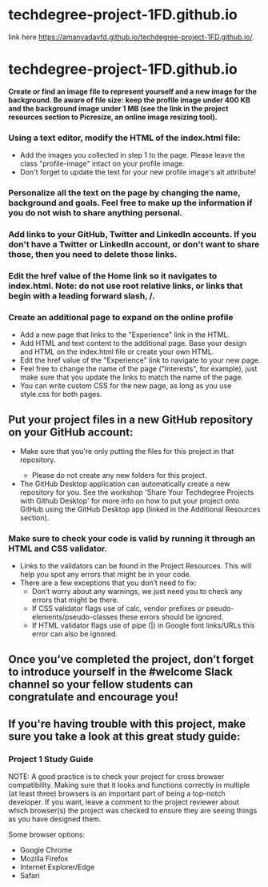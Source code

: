 # techdegree-project-1FD.github.io
link here https://amanyadavfd.github.io/techdegree-project-1FD.github.io/.
# techdegree-project-1FD.github.io

<strong>Create or find an image file to represent yourself and a new image for the background. Be aware of file size: keep the profile image under 400 KB and the background image under 1 MB (see the link in the project resources section to Picresize, 
an online image resizing tool).</strong>

<h3>
  Using a text editor, modify the HTML of the index.html file:
</h3>

<ul>
  <li>Add the images you collected in step 1 to the page. Please leave the class "profile-image" intact on your profile image.</li>
  <li>Don't forget to update the text for your new profile image's alt attribute!</li>
</ul>

<h3>Personalize all the text on the page by changing the name, background and goals. Feel free to make up the information if you do not wish to share anything personal.</h3>

<h3>
Add links to your GitHub, Twitter and LinkedIn accounts. If you don't have a Twitter or LinkedIn account, or don't want to share those, then you need to delete those links.
</h3>

<h3>
Edit the href value of the Home link so it navigates to index.html. Note: do not use root relative links, or links that begin with a leading forward slash, /.

</h3>

<h3>
Create an additional page to expand on the online profile
</h3>

<ul>
  <li>Add a new page that links to the "Experience" link in the HTML.</li>
  <li>Add HTML and text content to the additional page. Base your design and HTML on the index.html file or create your own HTML.</li>
  <li>Edit the href value of the "Experience" link to navigate to your new page.</li>
  <li>Feel free to change the name of the page ("Interests", for example), just make sure that you update the links to match the name of the page.</li>
  <li>You can write custom CSS for the new page, as long as you use style.css for both pages.</li>
</ul>

<h2>Put your project files in a new GitHub repository on your GitHub account:</h2>
<ul>
  <li>Make sure that you're only putting the files for this project in that repository.</li>
  <ul>
    <li>Please do not create any new folders for this project.</li>
  </ul>
  <li>The GitHub Desktop application can automatically create a new repository for you. See the workshop 'Share Your Techdegree Projects with Github Desktop' for more info on how to put your project onto GitHub using the GitHub Desktop app (linked in the Additional Resources section).</li>
</ul>

<h3>Make sure to check your code is valid by running it through an HTML and CSS validator.</h3>
<ul>
  <li>Links to the validators can be found in the Project Resources. This will help you spot any errors that might be in your code.</li>
  <li>There are a few exceptions that you don’t need to fix:
    <ul>
      <li>Don’t worry about any warnings, we just need you to check any errors that might be there.</li>
      <li>If CSS validator flags use of calc, vendor prefixes or pseudo-elements/pseudo-classes these errors should be ignored.</li>
      <li>If HTML validator flags use of pipe (|) in Google font links/URLs this error can also be ignored.</li>
    </ul>
  </li>
</ul>

<h2>Once you’ve completed the project, don’t forget to introduce yourself in the #welcome Slack channel so your fellow students can congratulate and encourage you!</h2>
<h2>If you're having trouble with this project, make sure you take a look at this great study guide:</h2>

<h3>Project 1 Study Guide</h3>

<p>NOTE: A good practice is to check your project for cross browser compatibility. Making sure that it looks and functions correctly in multiple (at least three) browsers is an important part of being a top-notch developer. If you want, leave a comment to the project reviewer about which browser(s) the project was checked to ensure they are seeing things as you have designed them.</p>

<p>Some browser options:</p>
<ul>
  <li>Google Chrome</li>
  <li>Mozilla Firefox</li>
  <li>Internet Explorer/Edge</li>
  <li>Safari</li>
</ul>
